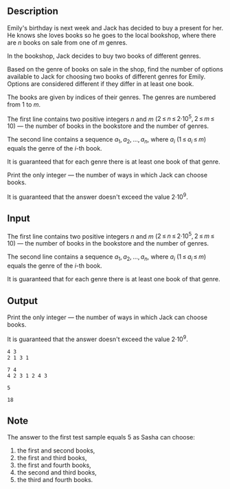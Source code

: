 ## Description

<div><p>Emily's birthday is next week and Jack has decided to buy a present for her. He knows she loves books so he goes to the local bookshop, where there are <span class="tex-span"><i>n</i></span> books on sale from one of <span class="tex-span"><i>m</i></span> genres.</p><p>In the bookshop, Jack decides to buy <span class="tex-font-style-it">two books of different genres</span>.</p><p>Based on the genre of books on sale in the shop, find the number of options available to Jack for choosing two books of different genres for Emily. Options are considered different if they differ in at least one book.</p><p>The books are given by indices of their genres. The genres are numbered from <span class="tex-span">1</span> to <span class="tex-span"><i>m</i></span>.</p></div><div class="input-specification"><p>The first line contains two positive integers <span class="tex-span"><i>n</i></span> and <span class="tex-span"><i>m</i></span> (<span class="tex-span">2 ≤ <i>n</i> ≤ 2·10<sup class="upper-index">5</sup>, 2 ≤ <i>m</i> ≤ 10</span>) — the number of books in the bookstore and the number of genres.</p><p>The second line contains a sequence <span class="tex-span"><i>a</i><sub class="lower-index">1</sub>, <i>a</i><sub class="lower-index">2</sub>, ..., <i>a</i><sub class="lower-index"><i>n</i></sub></span>, where <span class="tex-span"><i>a</i><sub class="lower-index"><i>i</i></sub></span> (<span class="tex-span">1 ≤ <i>a</i><sub class="lower-index"><i>i</i></sub> ≤ <i>m</i></span>) equals the genre of the <span class="tex-span"><i>i</i></span>-th book.</p><p>It is guaranteed that for each genre there is at least one book of that genre.</p></div><div class="output-specification"><p>Print the only integer — the number of ways in which Jack can choose books.</p><p>It is guaranteed that the answer doesn't exceed the value <span class="tex-span">2·10<sup class="upper-index">9</sup></span>.</p></div>

## Input

<p>The first line contains two positive integers <span class="tex-span"><i>n</i></span> and <span class="tex-span"><i>m</i></span> (<span class="tex-span">2 ≤ <i>n</i> ≤ 2·10<sup class="upper-index">5</sup>, 2 ≤ <i>m</i> ≤ 10</span>) — the number of books in the bookstore and the number of genres.</p><p>The second line contains a sequence <span class="tex-span"><i>a</i><sub class="lower-index">1</sub>, <i>a</i><sub class="lower-index">2</sub>, ..., <i>a</i><sub class="lower-index"><i>n</i></sub></span>, where <span class="tex-span"><i>a</i><sub class="lower-index"><i>i</i></sub></span> (<span class="tex-span">1 ≤ <i>a</i><sub class="lower-index"><i>i</i></sub> ≤ <i>m</i></span>) equals the genre of the <span class="tex-span"><i>i</i></span>-th book.</p><p>It is guaranteed that for each genre there is at least one book of that genre.</p>

## Output

<p>Print the only integer — the number of ways in which Jack can choose books.</p><p>It is guaranteed that the answer doesn't exceed the value <span class="tex-span">2·10<sup class="upper-index">9</sup></span>.</p>





```input1
4 3
2 1 3 1

```




```input2
7 4
4 2 3 1 2 4 3

```




```output1
5

```




```output2
18

```



## Note

<p>The answer to the first test sample equals 5 as Sasha can choose:</p><ol> <li> the first and second books, </li><li> the first and third books, </li><li> the first and fourth books, </li><li> the second and third books, </li><li> the third and fourth books. </li></ol>
